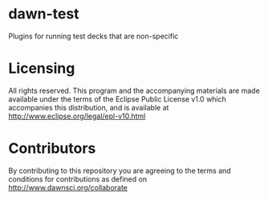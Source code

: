 dawn-test
=========

Plugins for running test decks that are non-specific

Licensing
=========
All rights reserved. This program and the accompanying materials
are made available under the terms of the Eclipse Public License v1.0
which accompanies this distribution, and is available at
http://www.eclipse.org/legal/epl-v10.html


Contributors
============
By contributing to this repository you are agreeing to the terms and conditions
for contributions as defined on http://www.dawnsci.org/collaborate
